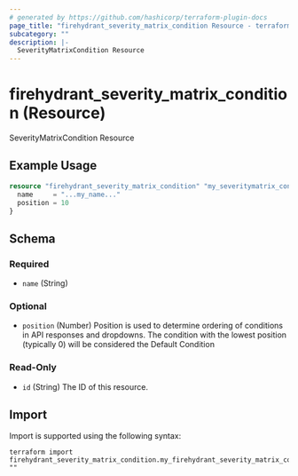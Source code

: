 ```yaml
---
# generated by https://github.com/hashicorp/terraform-plugin-docs
page_title: "firehydrant_severity_matrix_condition Resource - terraform-provider-firehydrant"
subcategory: ""
description: |-
  SeverityMatrixCondition Resource
---
```


# firehydrant_severity_matrix_condition (Resource)

SeverityMatrixCondition Resource

## Example Usage

```terraform
resource "firehydrant_severity_matrix_condition" "my_severitymatrix_condition" {
  name     = "...my_name..."
  position = 10
}
```

<!-- schema generated by tfplugindocs -->
## Schema

### Required

- `name` (String)

### Optional

- `position` (Number) Position is used to determine ordering of conditions in API responses and dropdowns. The condition with the lowest position (typically 0) will be considered the Default Condition

### Read-Only

- `id` (String) The ID of this resource.

## Import

Import is supported using the following syntax:

```shell
terraform import firehydrant_severity_matrix_condition.my_firehydrant_severity_matrix_condition ""
```
